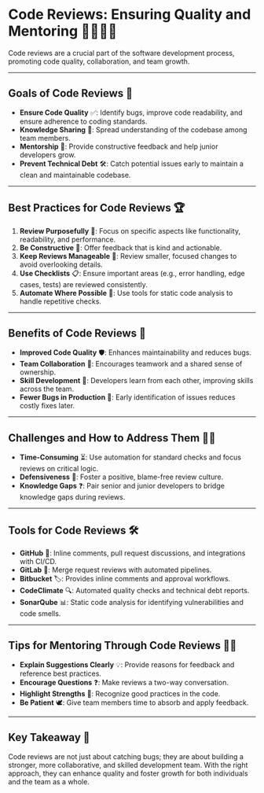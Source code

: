 # Code Reviews: Ensuring Quality and Mentoring 👩‍💻👨‍💻

Code reviews are a crucial part of the software development process, promoting code quality, collaboration, and team growth.

---

## Goals of Code Reviews 🎯
- **Ensure Code Quality** ✅: Identify bugs, improve code readability, and ensure adherence to coding standards.
- **Knowledge Sharing** 🧠: Spread understanding of the codebase among team members.
- **Mentorship** 🤝: Provide constructive feedback and help junior developers grow.
- **Prevent Technical Debt** 🛠️: Catch potential issues early to maintain a clean and maintainable codebase.

---

## Best Practices for Code Reviews 🏆
1. **Review Purposefully** 🎯: Focus on specific aspects like functionality, readability, and performance.
2. **Be Constructive** 🤗: Offer feedback that is kind and actionable.
3. **Keep Reviews Manageable** 📝: Review smaller, focused changes to avoid overlooking details.
4. **Use Checklists** 📋: Ensure important areas (e.g., error handling, edge cases, tests) are reviewed consistently.
5. **Automate Where Possible** 🤖: Use tools for static code analysis to handle repetitive checks.

---

## Benefits of Code Reviews 🌟
- **Improved Code Quality** 🛡️: Enhances maintainability and reduces bugs.
- **Team Collaboration** 🤝: Encourages teamwork and a shared sense of ownership.
- **Skill Development** 🚀: Developers learn from each other, improving skills across the team.
- **Fewer Bugs in Production** 🐞: Early identification of issues reduces costly fixes later.

---

## Challenges and How to Address Them 🧗‍♂️
- **Time-Consuming** ⏳: Use automation for standard checks and focus reviews on critical logic.
- **Defensiveness** 🛑: Foster a positive, blame-free review culture.
- **Knowledge Gaps** ❓: Pair senior and junior developers to bridge knowledge gaps during reviews.

---

## Tools for Code Reviews 🛠️
- **GitHub** 🐙: Inline comments, pull request discussions, and integrations with CI/CD.
- **GitLab** 🚀: Merge request reviews with automated pipelines.
- **Bitbucket** 🏷️: Provides inline comments and approval workflows.
- **CodeClimate** 🔍: Automated quality checks and technical debt reports.
- **SonarQube** 📊: Static code analysis for identifying vulnerabilities and code smells.

---

## Tips for Mentoring Through Code Reviews 🧑‍🏫
- **Explain Suggestions Clearly** 💡: Provide reasons for feedback and reference best practices.
- **Encourage Questions** ❓: Make reviews a two-way conversation.
- **Highlight Strengths** 🌟: Recognize good practices in the code.
- **Be Patient** 🕊️: Give team members time to absorb and apply feedback.

---

## Key Takeaway 📌
Code reviews are not just about catching bugs; they are about building a stronger, more collaborative, and skilled development team. With the right approach, they can enhance quality and foster growth for both individuals and the team as a whole.